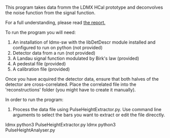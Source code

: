This program takes data fromm the LDMX HCal prototype and deconvolves the noise function from the signal function.

For a full understanding, please read [the report.](https://docs.google.com/document/d/1-FgOJHY-Og2vCMAz9AdPcSCgeD4munGIvt0CJ_cmqzI/edit?usp=sharing)
 

To run the program you will need:
1. An installation of ldmx-sw with the libDetDescr module installed and configured to run on python (not provided)
2. Detector data from a run (not provided)
3. A Landau signal function modulated by Birk's law (provided)
4. A pedestal file (provided)
5. A calibration file (provided)

Once you have acquired the detector data, ensure that both halves of the detector are cross-correlated. 
Place the correlated file into the 'reconstructions' folder (you might have to create it manually).

In order to run the program:
1. Process the data file using PulseHeightExtractor.py. Use command line arguments to select the bars you 
want to extract or edit the file direcctly.


ldmx python3 PulseHeightExtractor.py
ldmx python3 PulseHeightAnalyser.py
